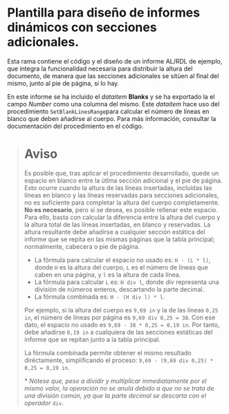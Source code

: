 # Plantilla para diseño de informes dinámicos con secciones adicionales.
Esta rama contiene el código y el diseño de un informe AL/RDL de ejemplo, que integra la funcionalidad necesaria para distribuir la altura del documento, de manera que las secciones adicionales se sitúen al final del mismo, junto al pie de página, si lo hay.

En este informe se ha incluido el _dataitem_ **Blanks** y se ha exportado la el campo _Number_ como una columna del mismo. Este _dataitem_ hace uso del procedimiento `SetBlankLinesRange`para calcular el número de líneas en blanco que deben añadirse al cuerpo. Para más información, consultar la documentación del procedimiento en el código.

># Aviso
>Es posible que, tras aplicar el procedimiento desarrollado, quede un espacio en blanco entre la útlma sección adicional y el pie de página. Esto ocurre cuando la altura de las líneas insertadas, incluídas las líneas en blanco y las líneas reservadas para secciones adicionales, no es suficiente para completar la altura del cuerpo completamente. **No es necesario**, pero si se desea, es posible rellenar este espacio. Para ello, basta con calcular la diferencia entre la altura del cuerpo y la altura total de las líneas insertadas, en blanco y reservadas. La altura resultante debe añadirse a cualquier sección estática del informe que se repita en las mismas páginas que la tabla principal; normalmente, cabecera o pie de página. 
>
>- La fórmula para calcular el espacio no usado es: `H - (L * l)`, donde `H` es la altura del cuerpo, `L` es el número de líneas que caben en una página, y `l` es la altura de cada línea.
>- La fórmula para calcular `L` es: `H div l`, donde _div_ representa una división de números enteros, descartando la parte decimal.
>- La fórmula combinada es: `H - (H div l) * l`.
>
>Por ejemplo, si la altura del cuerpo es `9,69 in` y la de las líneas `0,25 in`, el número de líneas por página es `9,69 div 0,25 = 38`. Con ese dato, el espacio no usado es `9,69 - 38 * 0,25 = 0,19 in`. Por tanto, debe añadirse `0,19 in` a cualquiera de las secciones estáticas del informe que se repitan junto a la tabla principal.
>
>La fórmula combinada permite obtener el mismo resultado diréctamente, simplificando el proceso: `9,69 - (9,69 div 0,25) * 0,25 = 0,19 in`.
>
>\* _Nótese que, pese a dividir y multiplicar inmediatamente por el mismo valor, la operación no se anula debido a que no se trata de una división común, ya que la parte decimal se descarta con el operador_ `div`.